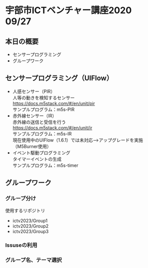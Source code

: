 # 宇部市ICTベンチャー講座2020　09/27
## 本日の概要
- センサープログラミング
- グループワーク

## センサープログラミング（UIFlow）
- 人感センサー（PIR）  
人等の動きを検知するセンサー  
https://docs.m5stack.com/#/en/unit/pir  
サンプルプログラム：m5s-PIR
- 赤外線センサー（IR）  
赤外線の送信と受信を行う  
https://docs.m5stack.com/#/en/unit/ir  
サンプルプログラム：m5s-IR  
現在使用中のUIFlow（1.6.1）では未対応-->アップグレードを実施（M5Burner使用）
- イベント駆動プログラミング  
タイマーイベントの生成  
サンプルプログラム：m5s-timer

## グループワーク
### グループ分け
使用するリポジトリ  
- ictv2023/Group1
- ictv2023/Group2
- ictv2023/Group3
### Issuseの利用
### グループ名、テーマ選択
